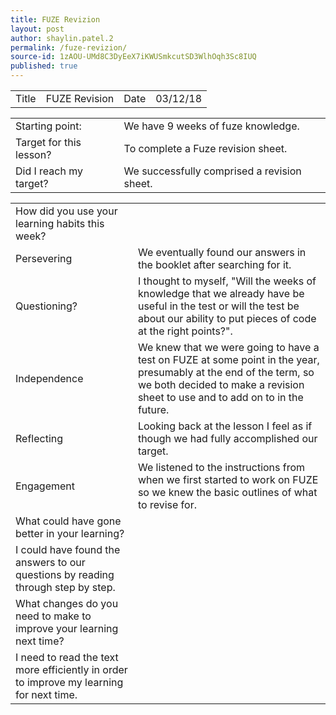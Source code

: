 ```yaml
---
title: FUZE Revizion
layout: post
author: shaylin.patel.2
permalink: /fuze-revizion/
source-id: 1zAOU-UMd8C3DyEeX7iKWUSmkcutSD3WlhOqh3Sc8IUQ
published: true
---
```

<table>
  <tr>
    <td>Title</td>
    <td>FUZE Revision </td>
    <td>Date</td>
    <td>03/12/18</td>
  </tr>
</table>


<table>
  <tr>
    <td>Starting point:</td>
    <td>We have 9 weeks of fuze knowledge.</td>
  </tr>
  <tr>
    <td>Target for this lesson?</td>
    <td>To complete a Fuze revision sheet.</td>
  </tr>
  <tr>
    <td>Did I reach my target? </td>
    <td>We successfully comprised a revision sheet.</td>
  </tr>
</table>


<table>
  <tr>
    <td>How did you use your learning habits this week?</td>
    <td></td>
  </tr>
  <tr>
    <td>Persevering</td>
    <td>We eventually found our answers in the booklet after searching for it.</td>
  </tr>
  <tr>
    <td>Questioning?</td>
    <td>I thought to myself, "Will the weeks of knowledge that we already have be useful in the test or will the test be about our ability to put pieces of code at the right points?". </td>
  </tr>
  <tr>
    <td>Independence</td>
    <td>We knew that we were going to have a test on FUZE at some point in the year, presumably at the end of the term, so we both decided to make a revision sheet to use and to add on to in the future.</td>
  </tr>
  <tr>
    <td>Reflecting</td>
    <td>Looking back at the lesson I feel as if though we had fully accomplished our target.</td>
  </tr>
  <tr>
    <td>Engagement</td>
    <td>We listened to the instructions from when we first started to work on FUZE so we knew the basic outlines of what to revise for. </td>
  </tr>
  <tr>
    <td>What could have gone better in your learning?</td>
    <td></td>
  </tr>
  <tr>
    <td>I could have found the answers to our questions by reading through step by step.</td>
    <td></td>
  </tr>
  <tr>
    <td>What changes do you need to make to improve your learning next time?</td>
    <td></td>
  </tr>
  <tr>
    <td>I need to read the text more efficiently in order to improve my learning for next time.</td>
    <td></td>
  </tr>
</table>


